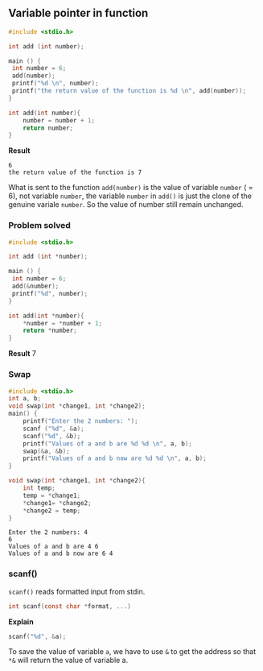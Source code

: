 ## Variable pointer in function 

```c
#include <stdio.h>

int add (int number);

main () {
 int number = 6;
 add(number);
 printf("%d \n", number);
 printf("the return value of the function is %d \n", add(number));
}

int add(int number){
	number = number + 1;
	return number;
}
```
**Result** 
```
6 
the return value of the function is 7 
```

What is sent to the function ``add(number)`` is the value of variable ``number`` ( = 6), not variable ``number``, the variable ``number`` in ``add()`` is just the clone of the genuine variale ``number``. So the value of number still remain unchanged.

### Problem solved

```c
#include <stdio.h>

int add (int *number);

main () {
 int number = 6;
 add(&number);
 printf("%d", number);
}

int add(int *number){
	*number = *number + 1;
	return *number;
}
```

**Result** 7

### Swap

```c
#include <stdio.h>
int a, b;
void swap(int *change1, int *change2);
main() {
	printf("Enter the 2 numbers: ");
	scanf ("%d", &a);
	scanf("%d", &b);
	printf("Values of a and b are %d %d \n", a, b);
	swap(&a, &b);
	printf("Values of a and b now are %d %d \n", a, b);
}

void swap(int *change1, int *change2){
	int temp;
	temp = *change1;
	*change1= *change2;
	*change2 = temp;
}
```
```
Enter the 2 numbers: 4
6
Values of a and b are 4 6 
Values of a and b now are 6 4 
```

### scanf()

``scanf()`` reads formatted input from stdin.

```c
int scanf(const char *format, ...)
```

**Explain**

```c
scanf("%d", &a);
```

To save the value of variable ``a``, we have to use ``&`` to get the address so that ``*&`` will return the value of variable a.